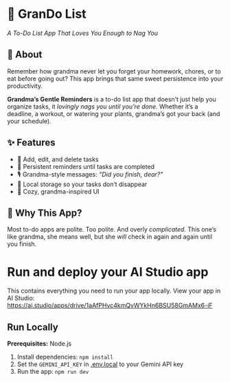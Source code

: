 # 🧶 GranDo List 
*A To-Do List App That Loves You Enough to Nag You*  

## 👵 About  
Remember how grandma never let you forget your homework, chores, or to eat before going out? This app brings that same sweet persistence into your productivity.  

**Grandma’s Gentle Reminders** is a to-do list app that doesn’t just help you organize tasks, it *lovingly nags you until you’re done*. Whether it’s a deadline, a workout, or watering your plants, grandma’s got your back (and your schedule).  

## ✨ Features  
- 📝 Add, edit, and delete tasks  
- 🔔 Persistent reminders until tasks are completed  
- 🎙️ Grandma-style messages: *“Did you finish, dear?”*  
- 💾 Local storage so your tasks don’t disappear  
- 🎨 Cozy, grandma-inspired UI  

## 🎯 Why This App?  
Most to-do apps are polite. Too polite. And overly *complicated*.
This one’s like grandma, she means well, but she *will* check in again and again until you finish.  

# Run and deploy your AI Studio app

This contains everything you need to run your app locally.
View your app in AI Studio: https://ai.studio/apps/drive/1aAfPHvc4kmQvWYkHn6BSU58GmAMx6-iF

## Run Locally

**Prerequisites:**  Node.js

1. Install dependencies:
   `npm install`
2. Set the `GEMINI_API_KEY` in [.env.local](.env.local) to your Gemini API key
3. Run the app:
   `npm run dev`
